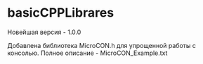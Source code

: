 # basicCPPLibrares

Новейшая версия - 1.0.0

Добавлена библиотека MicroCON.h для упрощенной работы с консолью. Полное описание - MicroCON_Example.txt
